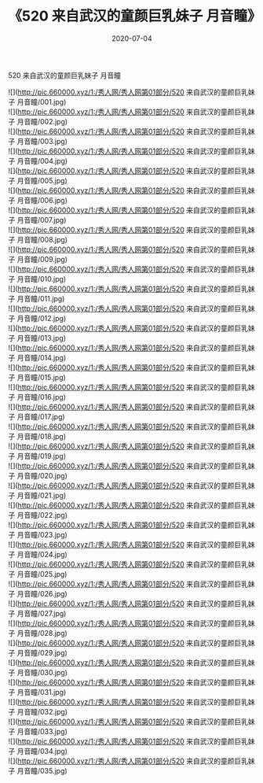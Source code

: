 ﻿---
layout: post
title:  《520 来自武汉的童颜巨乳妹子 月音瞳》
date:   2020-07-04
img: http://pic.660000.xyz/1:/秀人网/秀人网第01部分/520 来自武汉的童颜巨乳妹子 月音瞳/000.jpg
categories: [美女, 清纯, 唯美]
---

520 来自武汉的童颜巨乳妹子 月音瞳

  ![](http://pic.660000.xyz/1:/秀人网/秀人网第01部分/520 来自武汉的童颜巨乳妹子 月音瞳/001.jpg) <br> ![](http://pic.660000.xyz/1:/秀人网/秀人网第01部分/520 来自武汉的童颜巨乳妹子 月音瞳/002.jpg) <br> ![](http://pic.660000.xyz/1:/秀人网/秀人网第01部分/520 来自武汉的童颜巨乳妹子 月音瞳/003.jpg) <br> ![](http://pic.660000.xyz/1:/秀人网/秀人网第01部分/520 来自武汉的童颜巨乳妹子 月音瞳/004.jpg) <br> ![](http://pic.660000.xyz/1:/秀人网/秀人网第01部分/520 来自武汉的童颜巨乳妹子 月音瞳/005.jpg) <br> ![](http://pic.660000.xyz/1:/秀人网/秀人网第01部分/520 来自武汉的童颜巨乳妹子 月音瞳/006.jpg) <br> ![](http://pic.660000.xyz/1:/秀人网/秀人网第01部分/520 来自武汉的童颜巨乳妹子 月音瞳/007.jpg) <br> ![](http://pic.660000.xyz/1:/秀人网/秀人网第01部分/520 来自武汉的童颜巨乳妹子 月音瞳/008.jpg) <br> ![](http://pic.660000.xyz/1:/秀人网/秀人网第01部分/520 来自武汉的童颜巨乳妹子 月音瞳/009.jpg) <br> ![](http://pic.660000.xyz/1:/秀人网/秀人网第01部分/520 来自武汉的童颜巨乳妹子 月音瞳/010.jpg) <br> ![](http://pic.660000.xyz/1:/秀人网/秀人网第01部分/520 来自武汉的童颜巨乳妹子 月音瞳/011.jpg) <br> ![](http://pic.660000.xyz/1:/秀人网/秀人网第01部分/520 来自武汉的童颜巨乳妹子 月音瞳/012.jpg) <br> ![](http://pic.660000.xyz/1:/秀人网/秀人网第01部分/520 来自武汉的童颜巨乳妹子 月音瞳/013.jpg) <br> ![](http://pic.660000.xyz/1:/秀人网/秀人网第01部分/520 来自武汉的童颜巨乳妹子 月音瞳/014.jpg) <br> ![](http://pic.660000.xyz/1:/秀人网/秀人网第01部分/520 来自武汉的童颜巨乳妹子 月音瞳/015.jpg) <br> ![](http://pic.660000.xyz/1:/秀人网/秀人网第01部分/520 来自武汉的童颜巨乳妹子 月音瞳/016.jpg) <br> ![](http://pic.660000.xyz/1:/秀人网/秀人网第01部分/520 来自武汉的童颜巨乳妹子 月音瞳/017.jpg) <br> ![](http://pic.660000.xyz/1:/秀人网/秀人网第01部分/520 来自武汉的童颜巨乳妹子 月音瞳/018.jpg) <br> ![](http://pic.660000.xyz/1:/秀人网/秀人网第01部分/520 来自武汉的童颜巨乳妹子 月音瞳/019.jpg) <br> ![](http://pic.660000.xyz/1:/秀人网/秀人网第01部分/520 来自武汉的童颜巨乳妹子 月音瞳/020.jpg) <br> ![](http://pic.660000.xyz/1:/秀人网/秀人网第01部分/520 来自武汉的童颜巨乳妹子 月音瞳/021.jpg) <br> ![](http://pic.660000.xyz/1:/秀人网/秀人网第01部分/520 来自武汉的童颜巨乳妹子 月音瞳/022.jpg) <br> ![](http://pic.660000.xyz/1:/秀人网/秀人网第01部分/520 来自武汉的童颜巨乳妹子 月音瞳/023.jpg) <br> ![](http://pic.660000.xyz/1:/秀人网/秀人网第01部分/520 来自武汉的童颜巨乳妹子 月音瞳/024.jpg) <br> ![](http://pic.660000.xyz/1:/秀人网/秀人网第01部分/520 来自武汉的童颜巨乳妹子 月音瞳/025.jpg) <br> ![](http://pic.660000.xyz/1:/秀人网/秀人网第01部分/520 来自武汉的童颜巨乳妹子 月音瞳/026.jpg) <br> ![](http://pic.660000.xyz/1:/秀人网/秀人网第01部分/520 来自武汉的童颜巨乳妹子 月音瞳/027.jpg) <br> ![](http://pic.660000.xyz/1:/秀人网/秀人网第01部分/520 来自武汉的童颜巨乳妹子 月音瞳/028.jpg) <br> ![](http://pic.660000.xyz/1:/秀人网/秀人网第01部分/520 来自武汉的童颜巨乳妹子 月音瞳/029.jpg) <br> ![](http://pic.660000.xyz/1:/秀人网/秀人网第01部分/520 来自武汉的童颜巨乳妹子 月音瞳/030.jpg) <br> ![](http://pic.660000.xyz/1:/秀人网/秀人网第01部分/520 来自武汉的童颜巨乳妹子 月音瞳/031.jpg) <br> ![](http://pic.660000.xyz/1:/秀人网/秀人网第01部分/520 来自武汉的童颜巨乳妹子 月音瞳/032.jpg) <br> ![](http://pic.660000.xyz/1:/秀人网/秀人网第01部分/520 来自武汉的童颜巨乳妹子 月音瞳/033.jpg) <br> ![](http://pic.660000.xyz/1:/秀人网/秀人网第01部分/520 来自武汉的童颜巨乳妹子 月音瞳/034.jpg) <br> ![](http://pic.660000.xyz/1:/秀人网/秀人网第01部分/520 来自武汉的童颜巨乳妹子 月音瞳/035.jpg) <br>
